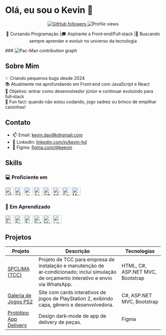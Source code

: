 <h1 align="rigth">Olá, eu sou o Kevin 👋</h1>
<p align="center">
  <a href="https://github.com/KeevinZ">
    <img alt="GitHub followers" src="https://img.shields.io/github/followers/KeevinZ?label=follow&style=social" />
  </a>
  <img alt="Profile views" src="https://komarev.com/ghpvc/?username=KeevinZ&style=flat-square" />
</p>

<p align="center">
  🚀 Cursando Programação |🎓 Aspirante a Front‑end/Full‑stack |🚀 Buscando sempre aprender e evoluir no universo da tecnologia
</p>
###

<picture>
  <source media="(prefers-color-scheme: dark)"
          srcset="https://raw.githubusercontent.com/[USERNAME]/[USERNAME]/output/pacman-contribution-graph-dark.svg">
  <source media="(prefers-color-scheme: light)"
          srcset="https://raw.githubusercontent.com/[USERNAME]/[USERNAME]/output/pacman-contribution-graph.svg">
  <img alt="Pac-Man contribution graph"
       src="https://raw.githubusercontent.com/[USERNAME]/[USERNAME]/output/pacman-contribution-graph.svg">
</picture>

###
## Sobre Mim
✨ Criando pequenos bugs desde 2024  
📚 Atualmente me aprofundando em Front‑end com JavaScript e React  
🎯 Objetivo: entrar como desenvolvedor júnior e continuar evoluindo para full‑stack  
🎲 Fun fact: quando não estou codando, jogo xadrez ou brinco de empilhar caixinhas!

 ## Contato

- 📫 Email: kevin.davi8k@gmail.com  
- 🔗 LinkedIn: [linkedin.com/in/kevin-hd](https://www.linkedin.com/in/kevin-hd)
- 🎨 Figma: [figma.com/@keevin](https://figma.com/@keevin)


## Skills

### 💻 Proficiente em
<div align="left">
  <img src="https://cdn.jsdelivr.net/gh/devicons/devicon/icons/html5/html5-original.svg" height="27" alt="HTML5"/>
  <img src="https://cdn.jsdelivr.net/gh/devicons/devicon/icons/css3/css3-original.svg" height="27" alt="CSS3"/>
  <img src="https://cdn.jsdelivr.net/gh/devicons/devicon/icons/javascript/javascript-original.svg" height="27" alt="JavaScript"/>
  <img src="https://cdn.jsdelivr.net/gh/devicons/devicon/icons/angularjs/angularjs-original.svg" height="27" alt="Angular"/>
  <img src="https://cdn.jsdelivr.net/gh/devicons/devicon/icons/csharp/csharp-original.svg" height="27" alt="C#"/>
  <img src="https://cdn.jsdelivr.net/gh/devicons/devicon/icons/dotnetcore/dotnetcore-original.svg" height="27" alt=".NET Core/MVC"/>
  <img src="https://cdn.jsdelivr.net/gh/devicons/devicon/icons/figma/figma-original.svg" height="27" alt="Figma"/>
  <img src="https://cdn.jsdelivr.net/gh/devicons/devicon/icons/mysql/mysql-original.svg" height="27" alt="MySQL"/>
</div>

### 🚧 Em Aprendizado
<div align="left">
  <img src="https://cdn.jsdelivr.net/gh/devicons/devicon/icons/bootstrap/bootstrap-original.svg" height="27" alt="Bootstrap"/>
  <img src="https://cdn.jsdelivr.net/gh/devicons/devicon/icons/react/react-original.svg" height="27" alt="React Native"/>
  <img src="https://cdn.jsdelivr.net/gh/devicons/devicon/icons/typescript/typescript-original.svg" height="27" alt="TypeScript"/>
  <img src="https://cdn.jsdelivr.net/gh/devicons/devicon/icons/python/python-original.svg" height="27" alt="Python"/>
  <img src="https://cdn.jsdelivr.net/gh/devicons/devicon/icons/mongodb/mongodb-original.svg" height="27" alt="MongoDB"/>
  <img src="https://cdn.jsdelivr.net/gh/devicons/devicon/icons/linux/linux-original.svg" height="27" alt="Linux"/>
</div>


## Projetos

| Projeto | Descrição | Tecnologias |
|---|---|---|
| [SPCLIMA (TCC)](https://github.com/KeevinZ/SpClima) | Projeto de TCC para empresa de instalação e manutenção de ar‑condicionado; inclui simulação de orçamento interativo e envio via WhatsApp. | HTML, C#, ASP.NET MVC, Bootstrap |
| [Galeria de Jogos PS2](https://github.com/KeevinZ/Playstation2) | Site com cards interativos de jogos de PlayStation 2, exibindo capa, gênero e desenvolvedora. | C#, ASP.NET MVC, Bootstrap |
| [Protótipo App Delivery](https://www.figma.com/design/86uxwb0EL5JhqEhWYK2fpT/Projeto-Delivery---FDEVS?node-id=13-35&p=f&t=7TtWnSYFQmxw99kL-0) | Design dark‑mode de app de delivery de peças. | Figma |

